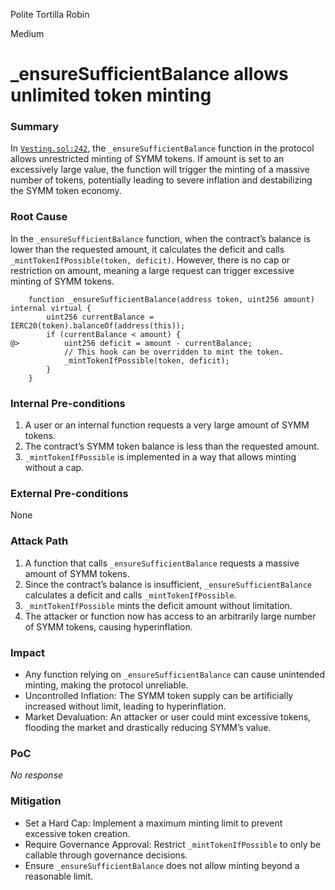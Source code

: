 Polite Tortilla Robin

Medium

# _ensureSufficientBalance allows unlimited token minting

### Summary

In [`Vesting.sol:242`](https://github.com/sherlock-audit/2025-03-symm-io-stacking/blob/main/token/contracts/vesting/Vesting.sol#L242), the `_ensureSufficientBalance` function in the protocol allows unrestricted minting of SYMM tokens. If amount is set to an excessively large value, the function will trigger the minting of a massive number of tokens, potentially leading to severe inflation and destabilizing the SYMM token economy.

### Root Cause

In the `_ensureSufficientBalance` function, when the contract’s balance is lower than the requested amount, it calculates the deficit and calls `_mintTokenIfPossible(token, deficit)`. However, there is no cap or restriction on amount, meaning a large request can trigger excessive minting of SYMM tokens.

```solidity
	function _ensureSufficientBalance(address token, uint256 amount) internal virtual {
		uint256 currentBalance = IERC20(token).balanceOf(address(this));
		if (currentBalance < amount) {
@>			uint256 deficit = amount - currentBalance;
			// This hook can be overridden to mint the token.
			_mintTokenIfPossible(token, deficit);
		}
	}
```

### Internal Pre-conditions

1. A user or an internal function requests a very large amount of SYMM tokens.
2. The contract’s SYMM token balance is less than the requested amount.
3. `_mintTokenIfPossible` is implemented in a way that allows minting without a cap.

### External Pre-conditions

None

### Attack Path

1. A function that calls `_ensureSufficientBalance` requests a massive amount of SYMM tokens.
2. Since the contract’s balance is insufficient, `_ensureSufficientBalance` calculates a deficit and calls `_mintTokenIfPossible`.
3. `_mintTokenIfPossible` mints the deficit amount without limitation.
4. The attacker or function now has access to an arbitrarily large number of SYMM tokens, causing hyperinflation.

### Impact

- Any function relying on `_ensureSufficientBalance` can cause unintended minting, making the protocol unreliable.
- Uncontrolled Inflation: The SYMM token supply can be artificially increased without limit, leading to hyperinflation.
- Market Devaluation: An attacker or user could mint excessive tokens, flooding the market and drastically reducing SYMM’s value.

### PoC

_No response_

### Mitigation

- Set a Hard Cap: Implement a maximum minting limit to prevent excessive token creation.
- Require Governance Approval: Restrict `_mintTokenIfPossible` to only be callable through governance decisions.
- Ensure `_ensureSufficientBalance` does not allow minting beyond a reasonable limit.